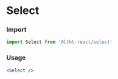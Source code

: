 # Select

<!-- STORY -->

### Import

```js
import Select from '@ltht-react/select'
```

### Usage

```jsx
<Select />
```
